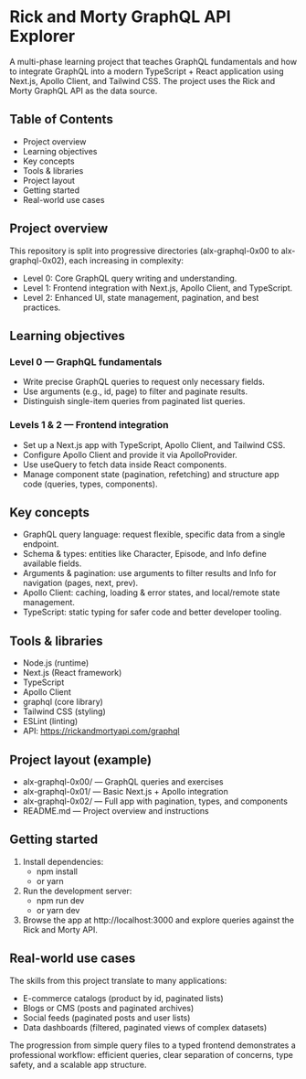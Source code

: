 # Rick and Morty GraphQL API Explorer

A multi-phase learning project that teaches GraphQL fundamentals and how to integrate GraphQL into a modern TypeScript + React application using Next.js, Apollo Client, and Tailwind CSS. The project uses the Rick and Morty GraphQL API as the data source.

## Table of Contents
- Project overview
- Learning objectives
- Key concepts
- Tools & libraries
- Project layout
- Getting started
- Real-world use cases

## Project overview
This repository is split into progressive directories (alx-graphql-0x00 to alx-graphql-0x02), each increasing in complexity:

- Level 0: Core GraphQL query writing and understanding.
- Level 1: Frontend integration with Next.js, Apollo Client, and TypeScript.
- Level 2: Enhanced UI, state management, pagination, and best practices.

## Learning objectives

### Level 0 — GraphQL fundamentals
- Write precise GraphQL queries to request only necessary fields.
- Use arguments (e.g., id, page) to filter and paginate results.
- Distinguish single-item queries from paginated list queries.

### Levels 1 & 2 — Frontend integration
- Set up a Next.js app with TypeScript, Apollo Client, and Tailwind CSS.
- Configure Apollo Client and provide it via ApolloProvider.
- Use useQuery to fetch data inside React components.
- Manage component state (pagination, refetching) and structure app code (queries, types, components).

## Key concepts
- GraphQL query language: request flexible, specific data from a single endpoint.
- Schema & types: entities like Character, Episode, and Info define available fields.
- Arguments & pagination: use arguments to filter results and Info for navigation (pages, next, prev).
- Apollo Client: caching, loading & error states, and local/remote state management.
- TypeScript: static typing for safer code and better developer tooling.

## Tools & libraries
- Node.js (runtime)
- Next.js (React framework)
- TypeScript
- Apollo Client
- graphql (core library)
- Tailwind CSS (styling)
- ESLint (linting)
- API: https://rickandmortyapi.com/graphql

## Project layout (example)
- alx-graphql-0x00/ — GraphQL queries and exercises
- alx-graphql-0x01/ — Basic Next.js + Apollo integration
- alx-graphql-0x02/ — Full app with pagination, types, and components
- README.md — Project overview and instructions

## Getting started
1. Install dependencies:
    - npm install
    - or yarn
2. Run the development server:
    - npm run dev
    - or yarn dev
3. Browse the app at http://localhost:3000 and explore queries against the Rick and Morty API.

## Real-world use cases
The skills from this project translate to many applications:
- E-commerce catalogs (product by id, paginated lists)
- Blogs or CMS (posts and paginated archives)
- Social feeds (paginated posts and user lists)
- Data dashboards (filtered, paginated views of complex datasets)

The progression from simple query files to a typed frontend demonstrates a professional workflow: efficient queries, clear separation of concerns, type safety, and a scalable app structure.